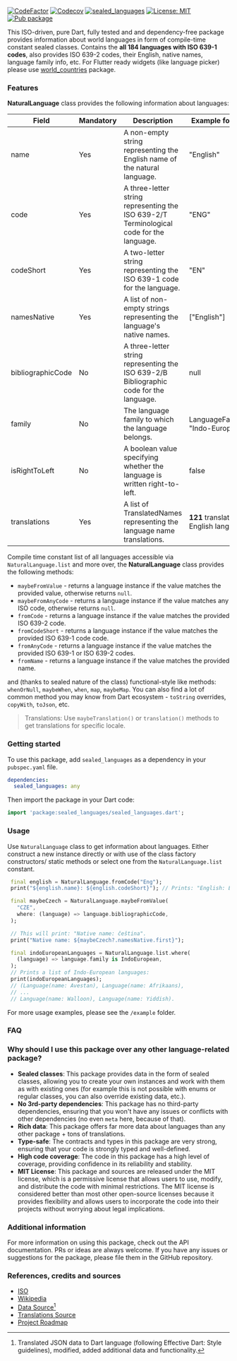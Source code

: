 [![CodeFactor](https://www.codefactor.io/repository/github/tsinis/sealed_world/badge)](https://www.codefactor.io/repository/github/tsinis/sealed_world)
[![Codecov](https://codecov.io/github/tsinis/sealed_world/branch/main/graph/badge.svg)](https://app.codecov.io/github/tsinis/sealed_world/flags)
[![sealed_languages](https://github.com/tsinis/sealed_world/actions/workflows/sealed_languages.yaml/badge.svg)](https://github.com/tsinis/sealed_world/actions/workflows/sealed_languages.yaml)
[![License: MIT](https://img.shields.io/badge/License-MIT-yellow.svg)](https://opensource.org/licenses/MIT)
[![Pub package](https://img.shields.io/pub/v/sealed_languages.svg)](https://pub.dev/packages/sealed_languages)

This ISO-driven, pure Dart, fully tested and and dependency-free package provides information about world languages in form of compile-time constant sealed classes. Contains the **all 184 languages with ISO 639-1 codes**, also provides ISO 639-2 codes, their English, native names, language family info, etc. For Flutter ready widgets (like language picker) please use [world_countries](https://pub.dev/packages/world_countries) package.

### Features

**NaturalLanguage** class provides the following information about languages:

| Field             | Mandatory | Description                                                                              | Example for LangEng                              |
| ----------------- | --------- | ---------------------------------------------------------------------------------------- | ------------------------------------------------ |
| name              | Yes       | A non-empty string representing the English name of the natural language.                | "English"                                        |
| code              | Yes       | A three-letter string representing the ISO 639-2/T Terminological code for the language. | "ENG"                                            |
| codeShort         | Yes       | A two-letter string representing the ISO 639-1 code for the language.                    | "EN"                                             |
| namesNative       | Yes       | A list of non-empty strings representing the language's native names.                    | ["English"]                                      |
| bibliographicCode | No        | A three-letter string representing the ISO 639-2/B Bibliographic code for the language.  | null                                             |
| family            | No        | The language family to which the language belongs.                                       | LanguageFamily(name: "Indo-European")            |
| isRightToLeft     | No        | A boolean value specifying whether the language is written right-to-left.                | false                                            |
| translations      | Yes       | A list of TranslatedNames representing the language name translations.                   | **121** translations for a English language name |

Compile time constant list of all languages accessible via `NaturalLanguage.list` and more over, the **NaturalLanguage** class provides the following methods:

- `maybeFromValue` - returns a language instance if the value matches the provided value, otherwise returns `null`.
- `maybeFromAnyCode` - returns a language instance if the value matches any ISO code, otherwise returns `null`.
- `fromCode` - returns a language instance if the value matches the provided ISO 639-2 code.
- `fromCodeShort` - returns a language instance if the value matches the provided ISO 639-1 code code.
- `fromAnyCode` - returns a language instance if the value matches the provided ISO 639-1 or ISO 639-2 codes.
- `fromName` - returns a language instance if the value matches the provided name.

and (thanks to sealed nature of the class) functional-style like methods: `whenOrNull`, `maybeWhen`, `when`, `map`, `maybeMap`. You can also find a lot of common method you may know from Dart ecosystem - `toString` overrides, `copyWith`, `toJson`, etc.

> Translations: Use `maybeTranslation()` or `translation()` methods to get translations for specific locale.

### Getting started

To use this package, add `sealed_languages` as a dependency in your `pubspec.yaml` file.

```yaml
dependencies:
  sealed_languages: any
```

Then import the package in your Dart code:

```dart
import 'package:sealed_languages/sealed_languages.dart';
```

### Usage

Use `NaturalLanguage` class to get information about languages. Either construct a new instance directly or with use of the class factory constructors/ static methods or select one from the `NaturalLanguage.list` constant.

```dart
 final english = NaturalLanguage.fromCode("Eng");
 print("${english.name}: ${english.codeShort}"); // Prints: "English: EN".

 final maybeCzech = NaturalLanguage.maybeFromValue(
   "CZE",
   where: (language) => language.bibliographicCode,
 );

 // This will print: "Native name: čeština".
 print("Native name: ${maybeCzech?.namesNative.first}");

 final indoEuropeanLanguages = NaturalLanguage.list.where(
   (language) => language.family is IndoEuropean,
 );
 // Prints a list of Indo-European languages:
 print(indoEuropeanLanguages);
 // (Language(name: Avestan), Language(name: Afrikaans),
 // ...
 // Language(name: Walloon), Language(name: Yiddish).
```

For more usage examples, please see the `/example` folder.

### FAQ

### Why should I use this package over any other language-related package?

- **Sealed classes**: This package provides data in the form of sealed classes, allowing you to create your own instances and work with them as with existing ones (for example this is not possible with enums or regular classes, you can also override existing data, etc.).
- **No 3rd-party dependencies**: This package has no third-party dependencies, ensuring that you won't have any issues or conflicts with other dependencies (no even `meta` here, because of that).
- **Rich data**: This package offers far more data about languages than any other package + tons of translations.
- **Type-safe**: The contracts and types in this package are very strong, ensuring that your code is strongly typed and well-defined.
- **High code coverage**: The code in this package has a high level of coverage, providing confidence in its reliability and stability.
- **MIT License**: This package and sources are released under the MIT license, which is a permissive license that allows users to use, modify, and distribute the code with minimal restrictions. The MIT license is considered better than most other open-source licenses because it provides flexibility and allows users to incorporate the code into their projects without worrying about legal implications.

### Additional information

For more information on using this package, check out the API documentation. PRs or ideas are always welcome.
If you have any issues or suggestions for the package, please file them in the GitHub repository.

### References, credits and sources

- [ISO](https://www.iso.org/iso-639-language-codes.html)
- [Wikipedia](https://wikipedia.org/wiki/List_of_ISO_639-1_codes)
- [Data Source](https://github.com/haliaeetus/iso-639)[^1]
- [Translations Source](https://github.com/umpirsky/language-list)
- [Project Roadmap](https://github.com/users/tsinis/projects/1)

[^1]: Translated JSON data to Dart language (following Effective Dart: Style guidelines), modified, added additional data and functionality.
